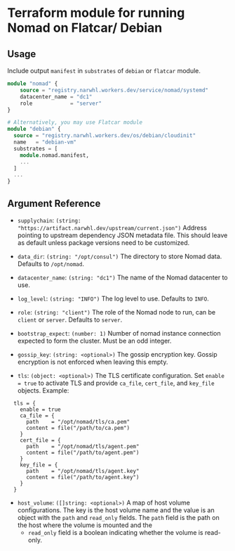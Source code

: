 # Terraform module for running Nomad on Flatcar/ Debian

## Usage

Include output `manifest` in `substrates` of `debian` or `flatcar` module.

```terraform
module "nomad" {
    source = "registry.narwhl.workers.dev/service/nomad/systemd"
    datacenter_name = "dc1"
    role            = "server"
}

# Alternatively, you may use Flatcar module
module "debian" {
  source = "registry.narwhl.workers.dev/os/debian/cloudinit"
  name   = "debian-vm"
  substrates = [
    module.nomad.manifest,
    ...
  ]
  ...
}
```

## Argument Reference

- `supplychain`: `(string: "https://artifact.narwhl.dev/upstream/current.json")` Address pointing to upstream dependency JSON metadata file. This should leave as default unless package
versions need to be customized.

- `data_dir`: `(string: "/opt/consul")` The directory to store Nomad data. Defaults to `/opt/nomad`.

- `datacenter_name`: `(string: "dc1")` The name of the Nomad datacenter to use.

- `log_level`: `(string: "INFO")` The log level to use. Defaults to `INFO`.

- `role`: `(string: "client")` The role of the Nomad node to run, can be `client` or `server`. Defaults to `server`.

- `bootstrap_expect`: `(number: 1)` Number of nomad instance connection expected to form the cluster. Must be an odd integer.

- `gossip_key`: `(string: <optional>)` The gossip encryption key. Gossip encryption is not enforced when leaving this empty.

- `tls`: `(object: <optional>)` The TLS certificate configuration. Set `enable = true` to activate TLS and provide `ca_file`, `cert_file`, and `key_file` objects. Example:

```hcl
  tls = {
    enable = true
    ca_file = {
      path    = "/opt/nomad/tls/ca.pem"
      content = file("/path/to/ca.pem")
    }
    cert_file = {
      path    = "/opt/nomad/tls/agent.pem"
      content = file("/path/to/agent.pem")
    }
    key_file = {
      path    = "/opt/nomad/tls/agent.key"
      content = file("/path/to/agent.key")
    }
  }
```

- `host_volume`: `([]string: <optional>)` A map of host volume configurations. The key is the host volume name and the value is an object with
the `path` and `read_only` fields. The `path` field is the path on the host where the volume is mounted and the
  - `read_only` field is a boolean indicating whether the volume is read-only.

